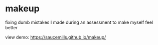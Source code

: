 # makeup
fixing dumb mistakes I made during an assessment to make myself feel better

view demo: https://saucemills.github.io/makeup/
